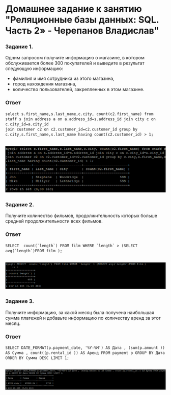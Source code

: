  # Домашнее задание к занятию "Реляционные базы данных: SQL. Часть 2» - Черепанов Владислав"

### Задание 1.

Одним запросом получите информацию о магазине, в котором обслуживается более 300 покупателей и выведите в результат следующую информацию: 
- фамилия и имя сотрудника из этого магазина,
- город нахождения магазина,
- количество пользователей, закрепленных в этом магазине.
### Ответ
```
select s.first_name,s.last_name,c.city, count(c2.first_name) from staff s join address a on a.address_id=s.address_id join city c on c.city_id=a.city_id
join customer c2 on c2.customer_id=c2.customer_id group by c.city,s.first_name,s.last_name having count(c2.customer_id) > 1;
```
![Скриншот-1](https://github.com/plusvaldis/sdb-hw/blob/main/12.04-hw/img/Screenshot_1.png)
---

### Задание 2.

Получите количество фильмов, продолжительность которых больше средней продолжительности всех фильмов.
### Ответ
```
SELECT  count(`length`) FROM film WHERE `length` > (SELECT avg(`length`)FROM film );
```  

![Скриншот-2](https://github.com/plusvaldis/sdb-hw/blob/main/12.04-hw/img/Screenshot_2.png)
---

### Задание 3.

Получите информацию, за какой месяц была получена наибольшая сумма платежей и добавьте информацию по количеству аренд за этот месяц.
### Ответ
```
SELECT DATE_FORMAT(p.payment_date, '%Y-%M') AS Дата , (sum(p.amount )) AS Сумма , count((p.rental_id )) AS Аренд FROM payment p GROUP BY Дата ORDER BY Сумма DESC LIMIT 1;
```  

![Скриншот-3](https://github.com/plusvaldis/sdb-hw/blob/main/12.04-hw/img/Screenshot_3.png)
---